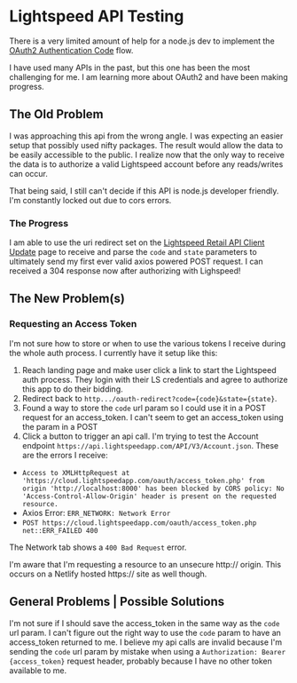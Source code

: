 # Lightspeed API Testing

There is a very limited amount of help for a node.js dev
to implement the
[OAuth2 Authentication Code](https://auth0.com/docs/get-started/authentication-and-authorization-flow/call-your-api-using-the-authorization-code-flow)
flow.

I have used many APIs in the past, but this one has been the most
challenging for me. I am learning more about OAuth2 and have been
making progress.

## The Old Problem

I was approaching this api from the wrong angle. I was expecting an
easier setup that possibly used nifty packages. The result would allow
the data to be easily accessible to the public. I realize now that the
only way to receive the data is to authorize a valid Lightspeed account
before any reads/writes can occur.

That being said, I still can't decide if this API is node.js developer
friendly. I'm constantly locked out due to cors errors.

### The Progress

I am able to use the uri redirect set on the
[Lightspeed Retail API Client Update](https://cloud.lightspeedapp.com/oauth/update.php)
page to receive and parse the `code` and `state` parameters to ultimately
send my first ever valid axios powered POST request. I can received a 304
response now after authorizing with Lighspeed!

## The New Problem(s)

### Requesting an Access Token

I'm not sure how to store or when to use the various tokens I receive
during the whole auth process. I currently have it setup like this:

1. Reach landing page and make user click a link to start the Lightspeed
   auth process. They login with their LS credentials and agree to authorize
   this app to do their bidding.
2. Redirect back to `http.../oauth-redirect?code={code}&state={state}`.
3. Found a way to store the `code` url param so I could use it in a POST
   request for an access_token. I can't seem to get an access_token using the
   param in a POST
4. Click a button to trigger an api call. I'm trying to test the Account endpoint
   `https://api.lightspeedapp.com/API/V3/Account.json`. These are the errors I receive:

- `Access to XMLHttpRequest at 'https://cloud.lightspeedapp.com/oauth/access_token.php' from origin 'http://localhost:8000' has been blocked by CORS policy: No 'Access-Control-Allow-Origin' header is present on the requested resource.`
- Axios Error: `ERR_NETWORK: Network Error`
- `POST https://cloud.lightspeedapp.com/oauth/access_token.php net::ERR_FAILED 400`

The Network tab shows a `400 Bad Request` error.

I'm aware that I'm requesting a resource to an unsecure http:// origin.
This occurs on a Netlify hosted https:// site as well though.

## General Problems | Possible Solutions

I'm not sure if I should save the access_token in the same way as the `code` url param.
I can't figure out the right way to use the `code` param to have an access_token returned to me.
I believe my api calls are invalid because I'm sending the `code` url param by mistake
when using a `Authorization: Bearer {access_token}` request header, probably because I have no
other token available to me.
